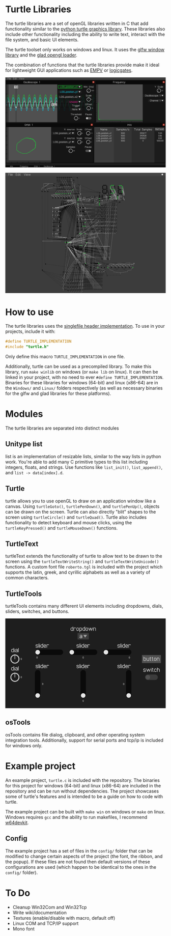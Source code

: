 # Turtle Libraries

The turtle libraries are a set of openGL libraries written in C that add functionality similar to the [python turtle graphics library](https://docs.python.org/3/library/turtle.html). These libraries also include other functionality including the ability to write text, interact with the file system, and basic UI elements.

The turtle toolset only works on windows and linux. It uses the [glfw window library](https://www.glfw.org/) and the [glad opengl loader](https://glad.dav1d.de/).

The combination of functions that the turtle libraries provide make it ideal for lightweight GUI applications such as [EMPV](https://github.com/Severson-Group/EMPV) or [logicgates](https://github.com/Known4225/Logic-Gates-OpenGL).

![EMPV](images/EMPV.png)

![logicgates](images/logicgates.png)

# How to use

The turtle libraries uses the [singlefile header implementation](https://github.com/r-lyeh/single_file_libs). To use in your projects, include it with:

```C
#define TURTLE_IMPLEMENTATION
#include "turtle.h"
```

Only define this macro `TURTLE_IMPLEMENTATION` in one file.

Additionally, turtle can be used as a precompiled library. To make this library, run `make winlib` on windows (or `make lib` on linux). It can then be linked in your project, with no need to ever `#define TURTLE_IMPLEMENTATION`. Binaries for these libraries for windows (64-bit) and linux (x86-64) are in the `Windows/` and `Linux/` folders respectively (as well as necessary binaries for the glfw and glad libraries for these platforms).

# Modules

The turtle libraries are separated into distinct modules

## Unitype list

list is an implementation of resizable lists, similar to the way lists in python work. You're able to add many C primitive types to this list including integers, floats, and strings. Use functions like `list_init()`, `list_append()`, and `list -> data[index].d`.

## Turtle

turtle allows you to use openGL to draw on an application window like a canvas. Using `turtleGoto()`, `turtlePenDown()`, and `turtlePenUp()`, objects can be drawn on the screen. Turtle can also directly "blit" shapes to the screen using `turtleCircle()` and `turtleQuad()`. Turtle also includes functionality to detect keyboard and mouse clicks, using the `turtleKeyPressed()` and `turtleMouseDown()` functions.

## TurtleText

turtleText extends the functionality of turtle to allow text to be drawn to the screen using the `turtleTextWriteString()` and `turtleTextWriteUnicode()` functions. A custom font file `roberto.tgl` is included with the project which supports the latin, greek, and cyrillic alphabets as well as a variety of common characters.

## TurtleTools

turtleTools contains many different UI elements including dropdowns, dials, sliders, switches, and buttons.

![turtleTools](images/turtleTools.png)

## osTools

osTools contains file dialog, clipboard, and other operating system integration tools. Additionally, support for serial ports and tcp/ip is included for windows only.

# Example project

An example project, `turtle.c` is included with the repository. The binaries for this project for windows (64-bit) and linux (x86-64) are included in the repository and can be run without dependencies. The project showcases some of turtle's features and is intended to be a guide on how to code with turtle.

The example project can be built with `make win` on windows or `make` on linux. Windows requires `gcc` and the ability to run makefiles, I recommend [w64devkit](https://github.com/skeeto/w64devkit).

## Config

The example project has a set of files in the `config/` folder that can be modified to change certain aspects of the project (the font, the ribbon, and the popup). If these files are not found then default versions of these configurations are used (which happen to be identical to the ones in the `config/` folder).

# To Do
- Cleanup Win32Com and Win32Tcp
- Write wiki/documentation
- Textures (enable/disable with macro, default off)
- Linux COM and TCP/IP support
- Mono font